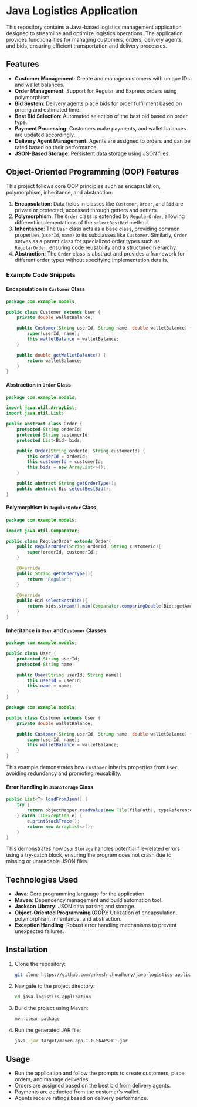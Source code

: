 # Java Logistics Application

This repository contains a Java-based logistics management application designed to streamline and optimize logistics operations. The application provides functionalities for managing customers, orders, delivery agents, and bids, ensuring efficient transportation and delivery processes.

## Features

- **Customer Management**: Create and manage customers with unique IDs and wallet balances.
- **Order Management**: Support for Regular and Express orders using polymorphism.
- **Bid System**: Delivery agents place bids for order fulfillment based on pricing and estimated time.
- **Best Bid Selection**: Automated selection of the best bid based on order type.
- **Payment Processing**: Customers make payments, and wallet balances are updated accordingly.
- **Delivery Agent Management**: Agents are assigned to orders and can be rated based on their performance.
- **JSON-Based Storage**: Persistent data storage using JSON files.

## Object-Oriented Programming (OOP) Features

This project follows core OOP principles such as encapsulation, polymorphism, inheritance, and abstraction:

1. **Encapsulation**: Data fields in classes like `Customer`, `Order`, and `Bid` are private or protected, accessed through getters and setters.
2. **Polymorphism**: The `Order` class is extended by `RegularOrder`, allowing different implementations of the `selectBestBid` method.
3. **Inheritance**: The `User` class acts as a base class, providing common properties (`userId`, `name`) to its subclasses like `Customer`. Similarly, `Order` serves as a parent class for specialized order types such as `RegularOrder`, ensuring code reusability and a structured hierarchy.
4. **Abstraction**: The `Order` class is abstract and provides a framework for different order types without specifying implementation details.

### Example Code Snippets

#### **Encapsulation in `Customer` Class**
```java
package com.example.models;

public class Customer extends User {
    private double walletBalance; 

    public Customer(String userId, String name, double walletBalance) {
        super(userId, name);
        this.walletBalance = walletBalance;
    }

    public double getWalletBalance() {
        return walletBalance;
    }
}
```

#### **Abstraction in `Order` Class**
```java
package com.example.models;

import java.util.ArrayList;
import java.util.List;

public abstract class Order {
    protected String orderId;
    protected String customerId;
    protected List<Bid> bids;

    public Order(String orderId, String customerId) {
        this.orderId = orderId;
        this.customerId = customerId;
        this.bids = new ArrayList<>(); 
    }

    public abstract String getOrderType();
    public abstract Bid selectBestBid(); 
}
```

#### **Polymorphism in `RegularOrder` Class**
```java
package com.example.models;

import java.util.Comparator;

public class RegularOrder extends Order{
    public RegularOrder(String orderId, String customerId){
        super(orderId, customerId);
    }

    @Override
    public String getOrderType(){
        return "Regular";
    }

    @Override
    public Bid selectBestBid(){
        return bids.stream().min(Comparator.comparingDouble(Bid::getAmount)).orElse(null);
    }
}
```

#### **Inheritance in `User` and `Customer` Classes**
```java
package com.example.models;

public class User {
    protected String userId;
    protected String name;

    public User(String userId, String name){
        this.userId = userId;
        this.name = name;
    }
}
```
```java
package com.example.models;

public class Customer extends User {
    private double walletBalance;

    public Customer(String userId, String name, double walletBalance) {
        super(userId, name);
        this.walletBalance = walletBalance;
    }
}
```
This example demonstrates how `Customer` inherits properties from `User`, avoiding redundancy and promoting reusability.

#### **Error Handling in `JsonStorage` Class**
```java
public List<T> loadFromJson() {
    try {
        return objectMapper.readValue(new File(filePath), typeReference);
    } catch (IOException e) {
        e.printStackTrace();
        return new ArrayList<>();
    }
}
```
This demonstrates how `JsonStorage` handles potential file-related errors using a try-catch block, ensuring the program does not crash due to missing or unreadable JSON files.

## Technologies Used

- **Java**: Core programming language for the application.
- **Maven**: Dependency management and build automation tool.
- **Jackson Library**: JSON data parsing and storage.
- **Object-Oriented Programming (OOP)**: Utilization of encapsulation, polymorphism, inheritance, and abstraction.
- **Exception Handling**: Robust error handling mechanisms to prevent unexpected failures.

## Installation

1. Clone the repository:
   ```sh
   git clone https://github.com/arkesh-choudhury/java-logistics-application.git
   ```
2. Navigate to the project directory:
   ```sh
   cd java-logistics-application
   ```
3. Build the project using Maven:
   ```sh
   mvn clean package
   ```
4. Run the generated JAR file:
   ```sh
   java -jar target/maven-app-1.0-SNAPSHOT.jar
   ```

## Usage

- Run the application and follow the prompts to create customers, place orders, and manage deliveries.
- Orders are assigned based on the best bid from delivery agents.
- Payments are deducted from the customer's wallet.
- Agents receive ratings based on delivery performance.

